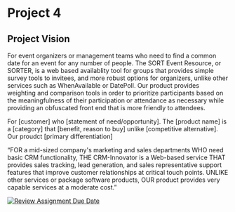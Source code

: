 # Project 4

## Project Vision

For event organizers or management teams who need to find a common date for an event for any number of people. The SORT Event Resource, or SORTER, is a web based availablity tool for groups that provides simple survey tools to invitees, and more robust options for organizers, unlike other services such as WhenAvailable or DatePoll. Our product provides weighting and comparison tools in order to prioritize participants based on the meaningfulness of their participation or attendance as necessary while providing an obfuscated front end that is more friendly to attendees.  

For [customer] who [statement of need/opportunity]. The [product name] is a [category] that [benefit, reason to buy] unlike [competitive alternative]. Our proudct [primary differentiation]

“FOR a mid-sized company's marketing and sales departments WHO need basic CRM functionality, THE CRM-Innovator is a Web-based service THAT provides sales tracking, lead generation, and sales representative support features that improve customer relationships at critical touch points. UNLIKE other services or package software products, OUR product provides very capable services at a moderate cost.”


[![Review Assignment Due Date](https://classroom.github.com/assets/deadline-readme-button-22041afd0340ce965d47ae6ef1cefeee28c7c493a6346c4f15d667ab976d596c.svg)](https://classroom.github.com/a/V0iccz-y)
